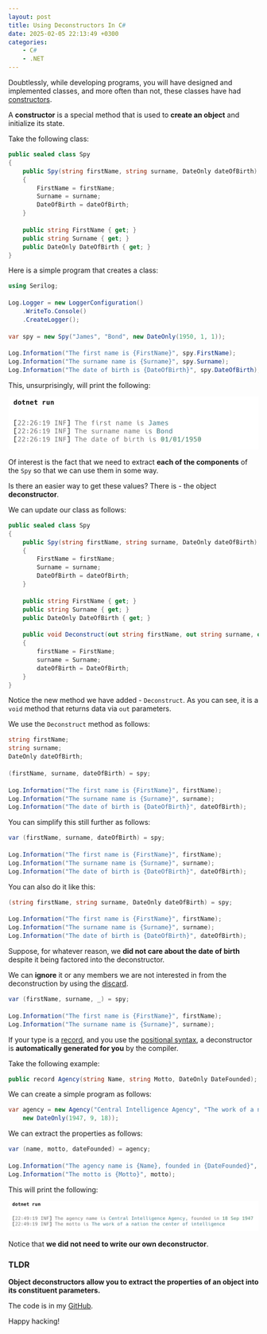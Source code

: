 ```yaml
---
layout: post
title: Using Deconstructors In C#
date: 2025-02-05 22:13:49 +0300
categories:
    - C#
    - .NET
---
```


Doubtlessly, while developing programs, you will have designed and implemented classes, and more often than not, these classes have had [constructors](https://learn.microsoft.com/en-us/dotnet/csharp/programming-guide/classes-and-structs/constructors#:~:text=A%20constructor%20is%20a%20method,type%20are%20valid%20when%20created.).

A **constructor** is a special method that is used to **create an object** and initialize its state.

Take the following class:

```c#
public sealed class Spy
{
    public Spy(string firstName, string surname, DateOnly dateOfBirth)
    {
        FirstName = firstName;
        Surname = surname;
        DateOfBirth = dateOfBirth;
    }

    public string FirstName { get; }
    public string Surname { get; }
    public DateOnly DateOfBirth { get; }
}
```

Here is a simple program that creates a class:

```c#
using Serilog;

Log.Logger = new LoggerConfiguration()
    .WriteTo.Console()
    .CreateLogger();

var spy = new Spy("James", "Bond", new DateOnly(1950, 1, 1));

Log.Information("The first name is {FirstName}", spy.FirstName);
Log.Information("The surname name is {Surname}", spy.Surname);
Log.Information("The date of birth is {DateOfBirth}", spy.DateOfBirth);
```

This, unsurprisingly, will print the following:

![DeconstructOld](../images/2025/02/DeconstructOld.png)

Of interest is the fact that we need to extract **each of the components** of the `Spy` so that we can use them in some way.

Is there an easier way to get these values? There is - the object **deconstructor**.

We can update our class as follows:

```c#
public sealed class Spy
{
    public Spy(string firstName, string surname, DateOnly dateOfBirth)
    {
        FirstName = firstName;
        Surname = surname;
        DateOfBirth = dateOfBirth;
    }

    public string FirstName { get; }
    public string Surname { get; }
    public DateOnly DateOfBirth { get; }

    public void Deconstruct(out string firstName, out string surname, out DateOnly dateOfBirth)
    {
        firstName = FirstName;
        surname = Surname;
        dateOfBirth = DateOfBirth;
    }
}
```

Notice the new method we have added - `Deconstruct`. As you can see, it is a `void` method that returns data via `out` parameters.

We use the `Deconstruct` method as follows:

```c#
string firstName;
string surname;
DateOnly dateOfBirth;

(firstName, surname, dateOfBirth) = spy;

Log.Information("The first name is {FirstName}", firstName);
Log.Information("The surname name is {Surname}", surname);
Log.Information("The date of birth is {DateOfBirth}", dateOfBirth);
```

You can simplify this still further as follows:

```c#
var (firstName, surname, dateOfBirth) = spy;

Log.Information("The first name is {FirstName}", firstName);
Log.Information("The surname name is {Surname}", surname);
Log.Information("The date of birth is {DateOfBirth}", dateOfBirth);
```

You can also do it like this:

```c#
(string firstName, string surname, DateOnly dateOfBirth) = spy;

Log.Information("The first name is {FirstName}", firstName);
Log.Information("The surname name is {Surname}", surname);
Log.Information("The date of birth is {DateOfBirth}", dateOfBirth);
```



Suppose, for whatever reason, we **did not care about the date of birth** despite it being factored into the deconstructor.

We can **ignore** it or any members we are not interested in from the deconstruction by using the [discard](https://learn.microsoft.com/en-us/dotnet/csharp/fundamentals/functional/discards).

```c#
var (firstName, surname, _) = spy;

Log.Information("The first name is {FirstName}", firstName);
Log.Information("The surname name is {Surname}", surname);
```

If your type is a [record](https://learn.microsoft.com/en-us/dotnet/csharp/language-reference/builtin-types/record), and you use the [positional syntax](https://www.educative.io/answers/what-is-the-positional-syntax-for-property-definition-in-c-sharp-90), a deconstructor is **automatically generated for you** by the compiler.

Take the following example:

```c#
public record Agency(string Name, string Motto, DateOnly DateFounded);
```

We can create a simple program as follows:

```c#
var agency = new Agency("Central Intelligence Agency", "The work of a nation the center of intelligence",
    new DateOnly(1947, 9, 18));
```

We can extract the properties as follows:

```c#
var (name, motto, dateFounded) = agency;

Log.Information("The agency name is {Name}, founded in {DateFounded}", name, dateFounded);
Log.Information("The motto is {Motto}", motto);
```

This will print the following:

![DeconstructNew](../images/2025/02/DeconstructNew.png)

Notice that **we did not need to write our own deconstructor**.

### TLDR

**Object deconstructors allow you to extract the properties of an object into its constituent parameters.**

The code is in my [GitHub](https://github.com/conradakunga/BlogCode/tree/master/2025-02-05%20-%20Deconstructors).

Happy hacking!
